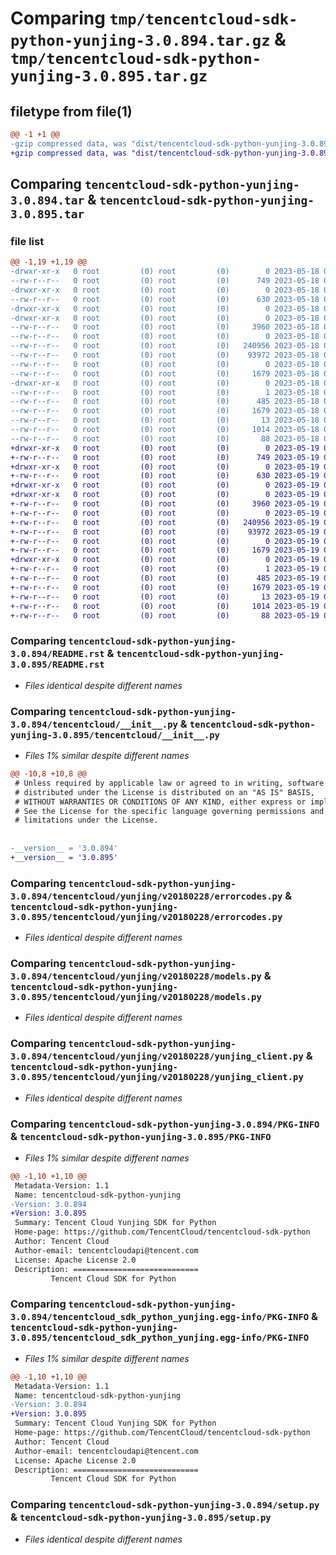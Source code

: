 # Comparing `tmp/tencentcloud-sdk-python-yunjing-3.0.894.tar.gz` & `tmp/tencentcloud-sdk-python-yunjing-3.0.895.tar.gz`

## filetype from file(1)

```diff
@@ -1 +1 @@
-gzip compressed data, was "dist/tencentcloud-sdk-python-yunjing-3.0.894.tar", last modified: Thu May 18 00:42:47 2023, max compression
+gzip compressed data, was "dist/tencentcloud-sdk-python-yunjing-3.0.895.tar", last modified: Fri May 19 03:06:37 2023, max compression
```

## Comparing `tencentcloud-sdk-python-yunjing-3.0.894.tar` & `tencentcloud-sdk-python-yunjing-3.0.895.tar`

### file list

```diff
@@ -1,19 +1,19 @@
-drwxr-xr-x   0 root         (0) root         (0)        0 2023-05-18 00:42:47.000000 tencentcloud-sdk-python-yunjing-3.0.894/
--rw-r--r--   0 root         (0) root         (0)      749 2023-05-18 00:42:47.000000 tencentcloud-sdk-python-yunjing-3.0.894/README.rst
-drwxr-xr-x   0 root         (0) root         (0)        0 2023-05-18 00:42:47.000000 tencentcloud-sdk-python-yunjing-3.0.894/tencentcloud/
--rw-r--r--   0 root         (0) root         (0)      630 2023-05-18 00:42:47.000000 tencentcloud-sdk-python-yunjing-3.0.894/tencentcloud/__init__.py
-drwxr-xr-x   0 root         (0) root         (0)        0 2023-05-18 00:42:47.000000 tencentcloud-sdk-python-yunjing-3.0.894/tencentcloud/yunjing/
-drwxr-xr-x   0 root         (0) root         (0)        0 2023-05-18 00:42:47.000000 tencentcloud-sdk-python-yunjing-3.0.894/tencentcloud/yunjing/v20180228/
--rw-r--r--   0 root         (0) root         (0)     3960 2023-05-18 00:42:47.000000 tencentcloud-sdk-python-yunjing-3.0.894/tencentcloud/yunjing/v20180228/errorcodes.py
--rw-r--r--   0 root         (0) root         (0)        0 2023-05-18 00:42:47.000000 tencentcloud-sdk-python-yunjing-3.0.894/tencentcloud/yunjing/v20180228/__init__.py
--rw-r--r--   0 root         (0) root         (0)   240956 2023-05-18 00:42:47.000000 tencentcloud-sdk-python-yunjing-3.0.894/tencentcloud/yunjing/v20180228/models.py
--rw-r--r--   0 root         (0) root         (0)    93972 2023-05-18 00:42:47.000000 tencentcloud-sdk-python-yunjing-3.0.894/tencentcloud/yunjing/v20180228/yunjing_client.py
--rw-r--r--   0 root         (0) root         (0)        0 2023-05-18 00:42:47.000000 tencentcloud-sdk-python-yunjing-3.0.894/tencentcloud/yunjing/__init__.py
--rw-r--r--   0 root         (0) root         (0)     1679 2023-05-18 00:42:47.000000 tencentcloud-sdk-python-yunjing-3.0.894/PKG-INFO
-drwxr-xr-x   0 root         (0) root         (0)        0 2023-05-18 00:42:47.000000 tencentcloud-sdk-python-yunjing-3.0.894/tencentcloud_sdk_python_yunjing.egg-info/
--rw-r--r--   0 root         (0) root         (0)        1 2023-05-18 00:42:47.000000 tencentcloud-sdk-python-yunjing-3.0.894/tencentcloud_sdk_python_yunjing.egg-info/dependency_links.txt
--rw-r--r--   0 root         (0) root         (0)      485 2023-05-18 00:42:47.000000 tencentcloud-sdk-python-yunjing-3.0.894/tencentcloud_sdk_python_yunjing.egg-info/SOURCES.txt
--rw-r--r--   0 root         (0) root         (0)     1679 2023-05-18 00:42:47.000000 tencentcloud-sdk-python-yunjing-3.0.894/tencentcloud_sdk_python_yunjing.egg-info/PKG-INFO
--rw-r--r--   0 root         (0) root         (0)       13 2023-05-18 00:42:47.000000 tencentcloud-sdk-python-yunjing-3.0.894/tencentcloud_sdk_python_yunjing.egg-info/top_level.txt
--rw-r--r--   0 root         (0) root         (0)     1014 2023-05-18 00:42:47.000000 tencentcloud-sdk-python-yunjing-3.0.894/setup.py
--rw-r--r--   0 root         (0) root         (0)       88 2023-05-18 00:42:47.000000 tencentcloud-sdk-python-yunjing-3.0.894/setup.cfg
+drwxr-xr-x   0 root         (0) root         (0)        0 2023-05-19 03:06:37.000000 tencentcloud-sdk-python-yunjing-3.0.895/
+-rw-r--r--   0 root         (0) root         (0)      749 2023-05-19 03:06:36.000000 tencentcloud-sdk-python-yunjing-3.0.895/README.rst
+drwxr-xr-x   0 root         (0) root         (0)        0 2023-05-19 03:06:37.000000 tencentcloud-sdk-python-yunjing-3.0.895/tencentcloud/
+-rw-r--r--   0 root         (0) root         (0)      630 2023-05-19 03:06:36.000000 tencentcloud-sdk-python-yunjing-3.0.895/tencentcloud/__init__.py
+drwxr-xr-x   0 root         (0) root         (0)        0 2023-05-19 03:06:37.000000 tencentcloud-sdk-python-yunjing-3.0.895/tencentcloud/yunjing/
+drwxr-xr-x   0 root         (0) root         (0)        0 2023-05-19 03:06:37.000000 tencentcloud-sdk-python-yunjing-3.0.895/tencentcloud/yunjing/v20180228/
+-rw-r--r--   0 root         (0) root         (0)     3960 2023-05-19 03:06:37.000000 tencentcloud-sdk-python-yunjing-3.0.895/tencentcloud/yunjing/v20180228/errorcodes.py
+-rw-r--r--   0 root         (0) root         (0)        0 2023-05-19 03:06:37.000000 tencentcloud-sdk-python-yunjing-3.0.895/tencentcloud/yunjing/v20180228/__init__.py
+-rw-r--r--   0 root         (0) root         (0)   240956 2023-05-19 03:06:37.000000 tencentcloud-sdk-python-yunjing-3.0.895/tencentcloud/yunjing/v20180228/models.py
+-rw-r--r--   0 root         (0) root         (0)    93972 2023-05-19 03:06:37.000000 tencentcloud-sdk-python-yunjing-3.0.895/tencentcloud/yunjing/v20180228/yunjing_client.py
+-rw-r--r--   0 root         (0) root         (0)        0 2023-05-19 03:06:37.000000 tencentcloud-sdk-python-yunjing-3.0.895/tencentcloud/yunjing/__init__.py
+-rw-r--r--   0 root         (0) root         (0)     1679 2023-05-19 03:06:37.000000 tencentcloud-sdk-python-yunjing-3.0.895/PKG-INFO
+drwxr-xr-x   0 root         (0) root         (0)        0 2023-05-19 03:06:37.000000 tencentcloud-sdk-python-yunjing-3.0.895/tencentcloud_sdk_python_yunjing.egg-info/
+-rw-r--r--   0 root         (0) root         (0)        1 2023-05-19 03:06:37.000000 tencentcloud-sdk-python-yunjing-3.0.895/tencentcloud_sdk_python_yunjing.egg-info/dependency_links.txt
+-rw-r--r--   0 root         (0) root         (0)      485 2023-05-19 03:06:37.000000 tencentcloud-sdk-python-yunjing-3.0.895/tencentcloud_sdk_python_yunjing.egg-info/SOURCES.txt
+-rw-r--r--   0 root         (0) root         (0)     1679 2023-05-19 03:06:37.000000 tencentcloud-sdk-python-yunjing-3.0.895/tencentcloud_sdk_python_yunjing.egg-info/PKG-INFO
+-rw-r--r--   0 root         (0) root         (0)       13 2023-05-19 03:06:37.000000 tencentcloud-sdk-python-yunjing-3.0.895/tencentcloud_sdk_python_yunjing.egg-info/top_level.txt
+-rw-r--r--   0 root         (0) root         (0)     1014 2023-05-19 03:06:36.000000 tencentcloud-sdk-python-yunjing-3.0.895/setup.py
+-rw-r--r--   0 root         (0) root         (0)       88 2023-05-19 03:06:37.000000 tencentcloud-sdk-python-yunjing-3.0.895/setup.cfg
```

### Comparing `tencentcloud-sdk-python-yunjing-3.0.894/README.rst` & `tencentcloud-sdk-python-yunjing-3.0.895/README.rst`

 * *Files identical despite different names*

### Comparing `tencentcloud-sdk-python-yunjing-3.0.894/tencentcloud/__init__.py` & `tencentcloud-sdk-python-yunjing-3.0.895/tencentcloud/__init__.py`

 * *Files 1% similar despite different names*

```diff
@@ -10,8 +10,8 @@
 # Unless required by applicable law or agreed to in writing, software
 # distributed under the License is distributed on an "AS IS" BASIS,
 # WITHOUT WARRANTIES OR CONDITIONS OF ANY KIND, either express or implied.
 # See the License for the specific language governing permissions and
 # limitations under the License.
 
 
-__version__ = '3.0.894'
+__version__ = '3.0.895'
```

### Comparing `tencentcloud-sdk-python-yunjing-3.0.894/tencentcloud/yunjing/v20180228/errorcodes.py` & `tencentcloud-sdk-python-yunjing-3.0.895/tencentcloud/yunjing/v20180228/errorcodes.py`

 * *Files identical despite different names*

### Comparing `tencentcloud-sdk-python-yunjing-3.0.894/tencentcloud/yunjing/v20180228/models.py` & `tencentcloud-sdk-python-yunjing-3.0.895/tencentcloud/yunjing/v20180228/models.py`

 * *Files identical despite different names*

### Comparing `tencentcloud-sdk-python-yunjing-3.0.894/tencentcloud/yunjing/v20180228/yunjing_client.py` & `tencentcloud-sdk-python-yunjing-3.0.895/tencentcloud/yunjing/v20180228/yunjing_client.py`

 * *Files identical despite different names*

### Comparing `tencentcloud-sdk-python-yunjing-3.0.894/PKG-INFO` & `tencentcloud-sdk-python-yunjing-3.0.895/PKG-INFO`

 * *Files 1% similar despite different names*

```diff
@@ -1,10 +1,10 @@
 Metadata-Version: 1.1
 Name: tencentcloud-sdk-python-yunjing
-Version: 3.0.894
+Version: 3.0.895
 Summary: Tencent Cloud Yunjing SDK for Python
 Home-page: https://github.com/TencentCloud/tencentcloud-sdk-python
 Author: Tencent Cloud
 Author-email: tencentcloudapi@tencent.com
 License: Apache License 2.0
 Description: ============================
         Tencent Cloud SDK for Python
```

### Comparing `tencentcloud-sdk-python-yunjing-3.0.894/tencentcloud_sdk_python_yunjing.egg-info/PKG-INFO` & `tencentcloud-sdk-python-yunjing-3.0.895/tencentcloud_sdk_python_yunjing.egg-info/PKG-INFO`

 * *Files 1% similar despite different names*

```diff
@@ -1,10 +1,10 @@
 Metadata-Version: 1.1
 Name: tencentcloud-sdk-python-yunjing
-Version: 3.0.894
+Version: 3.0.895
 Summary: Tencent Cloud Yunjing SDK for Python
 Home-page: https://github.com/TencentCloud/tencentcloud-sdk-python
 Author: Tencent Cloud
 Author-email: tencentcloudapi@tencent.com
 License: Apache License 2.0
 Description: ============================
         Tencent Cloud SDK for Python
```

### Comparing `tencentcloud-sdk-python-yunjing-3.0.894/setup.py` & `tencentcloud-sdk-python-yunjing-3.0.895/setup.py`

 * *Files identical despite different names*

